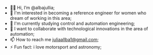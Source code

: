 - 👋🏼 Hi, I’m @albajullia;
- 👀 I'm interested in becoming a reference engineer for women who dream of working in this area;
- 🌱 I'm currently studying control and automation engineering;
- 💞️ I want to collaborate with technological innovations in the area of ​​automation;
- 📫 How to reach me juliaallba1@gmail.com;
- ⚡ Fun fact: i love motorsport and astronomy;

<!---
albajullia/albajullia is a ✨ special ✨ repository because its `README.md` (this file) appears on your GitHub profile.
You can click the Preview link to take a look at your changes.
--->
